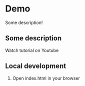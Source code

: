 # Demo

Some description!

## Some description

Watch tutorial on Youtube

## Local development

1. Open index.html in your browser
